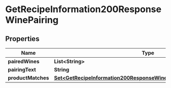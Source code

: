 

# GetRecipeInformation200ResponseWinePairing


## Properties

| Name | Type | Description | Notes |
|------------ | ------------- | ------------- | -------------|
|**pairedWines** | **List&lt;String&gt;** |  |  |
|**pairingText** | **String** |  |  |
|**productMatches** | [**Set&lt;GetRecipeInformation200ResponseWinePairingProductMatchesInner&gt;**](GetRecipeInformation200ResponseWinePairingProductMatchesInner.md) |  |  |



